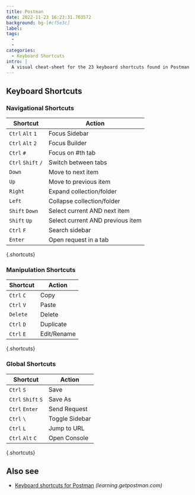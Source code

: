```yaml
---
title: Postman
date: 2022-11-23 16:23:31.703572
background: bg-[#cf5e3c]
label:
tags:
  -
  -
categories:
  - Keyboard Shortcuts
intro: |
  A visual cheat-sheet for the 23 keyboard shortcuts found in Postman
---
```


## Keyboard Shortcuts

### Navigational Shortcuts

| Shortcut           | Action                           |
| ------------------ | -------------------------------- |
| `Ctrl` `Alt` `1`   | Focus Sidebar                    |
| `Ctrl` `Alt` `2`   | Focus Builder                    |
| `Ctrl` `#`         | Focus on #th tab                 |
| `Ctrl` `Shift` `/` | Switch between tabs              |
| `Down`             | Move to next item                |
| `Up`               | Move to previous item            |
| `Right`            | Expand collection/folder         |
| `Left`             | Collapse collection/folder       |
| `Shift` `Down`     | Select current AND next item     |
| `Shift` `Up`       | Select current AND previous item |
| `Ctrl` `F`         | Search sidebar                   |
| `Enter`            | Open request in a tab            |

{.shortcuts}

### Manipulation Shortcuts

| Shortcut   | Action      |
| ---------- | ----------- |
| `Ctrl` `C` | Copy        |
| `Ctrl` `V` | Paste       |
| `Delete`   | Delete      |
| `Ctrl` `D` | Duplicate   |
| `Ctrl` `E` | Edit/Rename |

{.shortcuts}

### Global Shortcuts

| Shortcut           | Action         |
| ------------------ | -------------- |
| `Ctrl` `S`         | Save           |
| `Ctrl` `Shift` `S` | Save As        |
| `Ctrl` `Enter`     | Send Request   |
| `Ctrl` `\`         | Toggle Sidebar |
| `Ctrl` `L`         | Jump to URL    |
| `Ctrl` `Alt` `C`   | Open Console   |

{.shortcuts}

## Also see

- [Keyboard shortcuts for Postman](https://learning.getpostman.com/docs/postman/launching_postman/keyboard_shortcuts/) _(learning.getpostman.com)_
